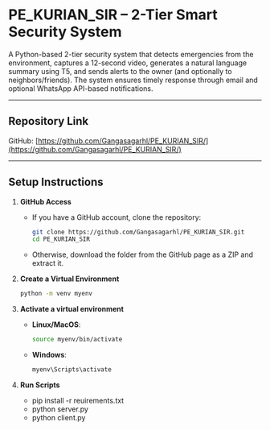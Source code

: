 # PE_KURIAN_SIR – 2-Tier Smart Security System

A Python-based 2-tier security system that detects emergencies from the environment, captures a 12-second video, generates a natural language summary using T5, and sends alerts to the owner (and optionally to neighbors/friends). The system ensures timely response through email and optional WhatsApp API-based notifications.

---

## Repository Link

GitHub: [https://github.com/Gangasagarhl/PE_KURIAN_SIR/](https://github.com/Gangasagarhl/PE_KURIAN_SIR/)

---

##  Setup Instructions

1. **GitHub Access**  
   - If you have a GitHub account, clone the repository:  
     ```bash
     git clone https://github.com/Gangasagarhl/PE_KURIAN_SIR.git
     cd PE_KURIAN_SIR
     ```
   - Otherwise, download the folder from the GitHub page as a ZIP and extract it.

2. **Create a Virtual Environment**  
   ```bash
   python -m venv myenv

3. **Activate a virtual environment**  
   - **Linux/MacOS**:  
     ```bash
     source myenv/bin/activate
     ```  
   - **Windows**:  
     ```bash
     myenv\Scripts\activate
     ```
4. **Run Scripts**
   - pip install -r reuirements.txt
   - python server.py
   - python client.py
